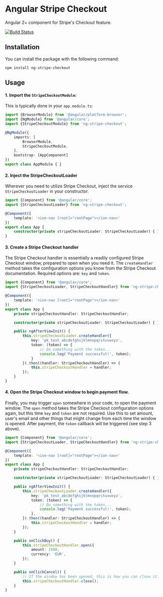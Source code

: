 # Angular Stripe Checkout

Angular 2+ component for Stripe's Checkout feature.

[![Build Status](https://travis-ci.org/westphalen/ng-stripe-checkout.svg?branch=master)](https://travis-ci.org/westphalen/ng-stripe-checkout)

## Installation

You can install the package with the following command:

```shell
npm install ng-stripe-checkout
```

## Usage

#### 1. Import the `StripeCheckoutModule`:

This is typically done in your `app.module.ts`:
```ts
import {BrowserModule} from '@angular/platform-browser';
import {NgModule} from '@angular/core';
import {StripeCheckoutModule} from 'ng-stripe-checkout';

@NgModule({
    imports: [
        BrowserModule,
        StripeCheckoutModule,
    ],
    bootstrap: [AppComponent]
})
export class AppModule { }
```

#### 2. Inject the StripeCheckoutLoader

Wherever you need to utilize Stripe Checkout, inject the service `StripeCheckoutLoader` in your constructor.
```ts
import {Component} from '@angular/core';
import {StripeCheckoutLoader} from 'ng-stripe-checkout';

@Component({
    template: '<ion-nav [root]="rootPage"></ion-nav>'
})
export class App {
    constructor(private stripeCheckoutLoader: StripeCheckoutLoader) { }
}
```

#### 3. Create a Stripe Checkout handler

The Stripe Checkout handler is essentially a readily configured Stripe Checkout window, prepared to open when you need it.
The `createHandler` method takes the configuration options you know from the Stripe Checkout documentation. Required options are: `key` and `token`.

```ts
import {Component} from '@angular/core';
import {StripeCheckoutLoader, StripeCheckoutHandler} from 'ng-stripe-checkout';

@Component({
    template: '<ion-nav [root]="rootPage"></ion-nav>'
})
export class App {
    private stripeCheckoutHandler: StripeCheckoutHandler;

    constructor(private stripeCheckoutLoader: StripeCheckoutLoader) { }

    public ngAfterViewInit() {
        this.stripeCheckoutLoader.createHandler({
            key: 'pk_test_abcdefghijklmnopqrstuvwxyz',
            token: (token) => {
                // Do something with the token...
                console.log('Payment successful!', token);
            }
        }).then((handler: StripeCheckoutHandler) => {
            this.stripeCheckoutHandler = handler;
        });
    }
}
```

#### 4. Open the Stripe Checkout window to begin payment flow.

Finally, you may trigger `open` somewhere in your code, to open the payment window.
The `open` method takes the Stripe Checkout configuration options again, but this time `key` and `token` are not required.
Use this to set amount, user's email and other things that might change from each time the window is opened.
After payment, the `token` callback will be triggered (see step 3 above).
```ts
import {Component} from '@angular/core';
import {StripeCheckoutLoader, StripeCheckoutHandler} from 'ng-stripe-checkout';

@Component({
    template: '<ion-nav [root]="rootPage"></ion-nav>'
})
export class App {
    private stripeCheckoutHandler: StripeCheckoutHandler;

    constructor(private stripeCheckoutLoader: StripeCheckoutLoader) { }

    public ngAfterViewInit() {
        this.stripeCheckoutLoader.createHandler({
            key: 'pk_test_abcdefghijklmnopqrstuvwxyz',
            token: (token) => {
                // Do something with the token...
                console.log('Payment successful!', token);
            },
        }).then((handler: StripeCheckoutHandler) => {
            this.stripeCheckoutHandler = handler;
        });
    }

    public onClickBuy() {
        this.stripeCheckoutHandler.open({
            amount: 1500,
            currency: 'EUR',
        });
    }

    public onClickCancel() {
        // If the window has been opened, this is how you can close it:
        this.stripeCheckoutHandler.close();
    }
}
```

